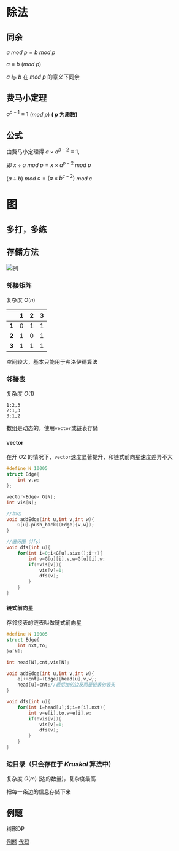 # 除法

## 同余

$a$ $mod$ $p=b$ $mod$ $p$

$a\equiv b$ $(mod$ $p)$

$a$ 与 $b$ 在 $mod$ $p$ 的意义下同余

## 费马小定理

$a^{p-1}\equiv 1$ $(mod$ $p)$ **( $p$ 为质数)**

## 公式

由费马小定理得 $a\times a^{p-2}\equiv 1$,

即 $x\div a$ $mod$ $p=x\times a^{p-2}$ $mod$ $p$

$(a\div b)$ $mod$ $c=(a\times b^{c-2})$ $mod$ $c$

# 图

## 多打，多练

## 存储方法

![例](https://img.examcoo.com/ask/7386438/202201/164273503670970.jpg)

### 邻接矩阵

复杂度 $O(n)$

||**1**|**2**|**3**|
|:--|:--|:--|:--|
|**1**|0|1|1|
|**2**|1|0|1|
|**3**|1|1|1|

空间较大，基本只能用于弗洛伊德算法

### 邻接表

复杂度 $O(1)$

```
1:2,3
2:1,3
3:1,2
```

数组是动态的，使用`vector`或链表存储

#### vector

在开 $O2$ 的情况下，`vector`速度显著提升，和链式前向星速度差异不大

```C++
#define N 10005
struct Edge{
    int v,w;
};

vector<Edge> G[N];
int vis[N];

//加边
void addEdge(int u,int v,int w){
    G[u].push_back((Edge){v,w});
}

//遍历图（dfs）
void dfs(int u){
    for(int i=0;i<G[u].size();i++){
        int v=G[u][i].v,w=G[u][i].w;
        if(!vis[v]){
            vis[v]=1;
            dfs(v);
        }
    }
}
```

#### 链式前向星

存邻接表的链表叫做链式前向星

```C++
#define N 10005
struct Edge{
    int nxt,to;
}e[N];

int head[N],cnt,vis[N];

void addEdge(int u,int v,int w){
    e[++cnt]=(Edge){head[u],v,w};
    head[u]=cnt;//最后加的边反而是链表的表头
}

void dfs(int u){
    for(int i=head[u];i;i=e[i].nxt){
        int v=e[i].to,w=e[i].w;
        if(!vis[v]){
            vis[v]=1;
            dfs(v);
        }
    }
}
```

### 边目录（只会存在于 $Kruskal$ 算法中）

复杂度 $O(m)$ (边的数量)，复杂度最高

把每一条边的信息存储下来

## 例题

树形DP

[例题](https://www.luogu.com.cn/problem/P1352)
[代码](https://www.luogu.com.cn/record/67363838)
